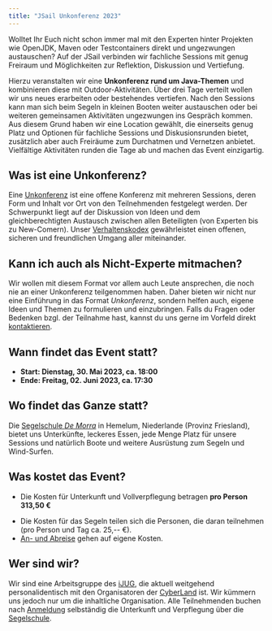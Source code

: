 ```yaml
---
title: "JSail Unkonferenz 2023"
---
```


Wolltet Ihr Euch nicht schon immer mal mit den Experten hinter Projekten wie OpenJDK, Maven oder Testcontainers direkt und ungezwungen austauschen?
Auf der JSail verbinden wir fachliche Sessions mit genug Freiraum und Möglichkeiten zur Reflektion, Diskussion und Vertiefung.

[//]: # (TODO hier Bild mit Lernenden ...)

Hierzu veranstalten wir eine **Unkonferenz rund um Java-Themen** und kombinieren diese mit Outdoor-Aktivitäten.
Über drei Tage verteilt wollen wir uns neues erarbeiten oder bestehendes vertiefen.
Nach den Sessions kann man sich beim Segeln in kleinen Booten weiter austauschen oder bei weiteren gemeinsamen Aktivitäten ungezwungen ins Gespräch kommen.
Aus diesem Grund haben wir eine Location gewählt, die einerseits genug Platz und Optionen für fachliche Sessions und Diskusionsrunden bietet, zusätzlich aber  auch Freiräume zum Durchatmen und Vernetzen anbietet.
Vielfältige Aktivitäten runden die Tage ab und machen das Event einzigartig.


[//]: # (Die Sessions der Unkonferenz finden jeweils an halben Tagen in konzentrierten, einstündigen Sessions statt.)

[//]: # (In der anderen Hälfte des Tages gehen wir in kleinen Booten &#40;je 3-5 Personen&#41; auf einem nahegelegenen See segeln.)

[//]: # (Dies soll nicht nur als Ausgleich zu den komplexen & fachlichen Themen dienen, sondern auch helfen, diese noch einmal zu reflektieren und in einer völlig ungezwungenen Umgebung bei Bedarf weiterzudiskutieren. )

[//]: # (Natürlich ist auch ein Austausch über die Sessions der anderen _MatrosInnen_ spannend.)

[//]: # (TODO hier Bild vom Segeln)

## Was ist eine Unkonferenz?

Eine [Unkonferenz](unkonferenz/) ist eine offene Konferenz mit mehreren Sessions, deren Form und Inhalt vor Ort von den Teilnehmenden festgelegt werden.
Der Schwerpunkt liegt auf der Diskussion von Ideen und dem gleichberechtigten Austausch zwischen allen Beteiligten (von Experten bis zu New-Comern).
Unser [Verhaltenskodex](verhaltenskodex/) gewährleistet einen offenen, sicheren und freundlichen Umgang aller miteinander.

## Kann ich auch als Nicht-Experte mitmachen?

Wir wollen mit diesem Format vor allem auch Leute ansprechen, die noch nie an einer Unkonferenz teilgenommen haben.
Daher bieten wir nicht nur eine Einführung in das Format _Unkonferenz_, sondern helfen auch, eigene Ideen und Themen zu formulieren und einzubringen.
Falls du Fragen oder Bedenken bzgl. der Teilnahme hast, kannst du uns gerne im Vorfeld direkt [kontaktieren](kontakt/).

[//]: # (TODO Mailverteiler anlegen)

## Wann findet das Event statt?

* **Start: Dienstag, 30. Mai 2023, ca. 18:00**
* **Ende: Freitag, 02. Juni 2023, ca. 17:30**

## Wo findet das Ganze statt?

Die [Segelschule _De Morra_](https://zeilschooldemorra.nl/) in Hemelum, Niederlande (Provinz Friesland), bietet uns Unterkünfte, leckeres Essen, jede Menge Platz für unsere Sessions und natürlich Boote und weitere Ausrüstung zum Segeln und Wind-Surfen.

## Was kostet das Event?

[//]: # (TODO Kosten für das Segeln klären, sowie Flatrate Getränke und Belegung der Zimmer: Single/Double vs. Kosten)

* Die Kosten für Unterkunft und Vollverpflegung betragen **pro Person 313,50 €**

[//]: # (  * Enthalten sind alle Mahlzeiten &#40;es gibt auch ein vegetarisches/veganes Angebot&#41;, Kaffee/Tee, sowie die Soft-Drinks)

[//]: # (  * Die Unterbringung erfolgt in 4 Bett-Zimmern &#40;Stil Jugendherberge, mit gemeinsamen Sanitäreinrichtungen&#41;, die jedoch nur einzeln bzw. bei Bedarf zu zweit belegt werden.)
* Die Kosten für das Segeln teilen sich die Personen, die daran teilnehmen (pro Person und Tag ca. 25,-- €).
* [An- und Abreise](an+abreise/) gehen auf eigene Kosten.

## Wer sind wir?

Wir sind eine Arbeitsgruppe des [iJUG](https://ijug.eu), die aktuell weitgehend personalidentisch mit den Organisatoren der [CyberLand](https://cyberland.ijug.eu) ist.
Wir kümmern uns jedoch nur um die inhaltliche Organisation.
Alle Teilnehmenden buchen nach [Anmeldung](anmeldung/) selbständig die Unterkunft und Verpflegung über die [Segelschule](location/).